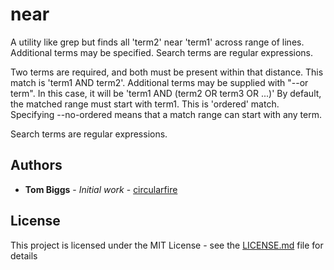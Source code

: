 # near

A utility like grep but finds all 'term2' near 'term1' across range of lines.
Additional terms may be specified.  Search terms are regular expressions.

Two terms are required, and both must be present
within that distance. This match is 'term1 AND term2'.
Additional terms may be supplied with "--or term".
In this case, it will be 'term1 AND (term2 OR term3 OR ...)'
By default, the matched range must start with term1. This is
'ordered' match. Specifying --no-ordered means that a match
range can start with any term.

Search terms are regular expressions.  


## Authors

* **Tom Biggs** - *Initial work* - [circularfire](https://github.com/circularfire)

## License

This project is licensed under the MIT License - see the [LICENSE.md](LICENSE.md) file for details
